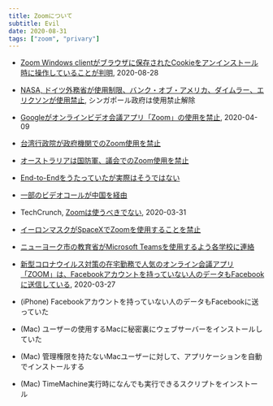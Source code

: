 ```yaml
---
title: Zoomについて
subtitle: Evil
date: 2020-08-31
tags: ["zoom", "privary"]
---
```


* [Zoom Windows clientがブラウザに保存されたCookieをアンインストール時に操作していることが判明](https://gigazine.net/news/20200828-zoom-read-write-cookie/), 2020-08-28
* [NASA, ドイツ外務省が使用制限、バンク・オブ・アメリカ、ダイムラー、エリクソンが使用禁止](https://wedge.ismedia.jp/articles/-/19630), シンガポール政府は使用禁止解除
* [Googleがオンラインビデオ会議アプリ「Zoom」の使用を禁止](https://gigazine.net/news/20200409-google-bans-zoom/), 2020-04-09
* [台湾行政院が政府機関でのZoom使用を禁止](https://jp.techcrunch.com/2020/04/08/2020-04-07-taiwans-government-bars-its-agencies-from-using-zoom-over-security-concerns/)
* [オーストラリアは国防軍、議会でのZoom使用を禁止](https://www.theaustralian.com.au/nation/politics/zoom-ban-for-mps-over-security-concerns/news-story/39db4e7938c897a3a9318e30b29920a6)
* [End-to-Endをうたっていたが実際はそうではない](https://theintercept.com/2020/03/31/zoom-meeting-encryption/)
* [一部のビデオコールが中国を経由](https://techcrunch.com/2020/04/03/zoom-calls-routed-china/)
* TechCrunch, [Zoomは使うべきでない](https://techcrunch.com/2020/03/31/zoom-at-your-own-risk/), 2020-03-31
* [イーロンマスクがSpaceXでZoomを使用することを禁止](https://jp.reuters.com/article/spacex-zoom-video-commn-idJPKBN21K160)
* [ニューヨーク市の教育省がMicrosoft Teamsを使用するよう各学校に連絡](https://www.cnet.com/news/zoom-every-security-issue-uncovered-in-the-video-chat-app/)
* [新型コロナウイルス対策の在宅勤務で人気のオンライン会議アプリ「ZOOM」は、Facebookアカウントを持っていない人のデータもFacebookに送信している](https://gigazine.net/news/20200327-zoom-ios-app-sends-data-facebook/), 2020-03-27

* (iPhone) Facebookアカウントを持っていない人のデータもFacebookに送っていた
* (Mac) ユーザーの使用するMacに秘密裏にウェブサーバーをインストールしていた
* (Mac) 管理権限を持たないMacユーザーに対して、アプリケーションを自動でインストールする
* (Mac) TimeMachine実行時になんでも実行できるスクリプトをインストール
